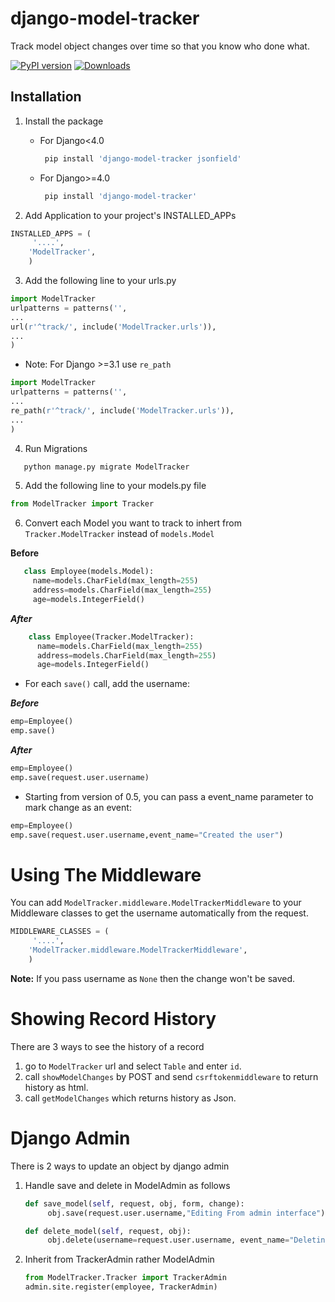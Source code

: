 # django-model-tracker

Track model object changes over time so that you know who done what.

[![PyPI version](https://badge.fury.io/py/django-model-tracker.svg)](https://badge.fury.io/py/django-model-tracker)
[![Downloads](https://pepy.tech/badge/django-model-tracker)](https://pepy.tech/project/django-model-tracker)
 
## Installation

1. Install the package

    * For Django<4.0
       ```sh
        pip install 'django-model-tracker jsonfield'
      ```
    * For Django>=4.0
      ```sh
       pip install 'django-model-tracker'
      ```

2. Add Application to your project's INSTALLED_APPs
```python
INSTALLED_APPS = (
     '....',
    'ModelTracker',
    )
```    
3. Add the following line to your urls.py
```python
import ModelTracker
urlpatterns = patterns('',
...
url(r'^track/', include('ModelTracker.urls')),
...
)
```
* Note: For Django >=3.1 use ```re_path```
```python
import ModelTracker
urlpatterns = patterns('',
...
re_path(r'^track/', include('ModelTracker.urls')),
...
)
```

4. Run Migrations
```sh
   python manage.py migrate ModelTracker 
```

5. Add the following line to your models.py file
```python
from ModelTracker import Tracker
```
6.  Convert each Model you want to track to inhert from `Tracker.ModelTracker` instead of `models.Model`
   
**Before**

```python
   class Employee(models.Model):
     name=models.CharField(max_length=255)
     address=models.CharField(max_length=255)
     age=models.IntegerField()
```
***After***
```python
    class Employee(Tracker.ModelTracker):
      name=models.CharField(max_length=255)
      address=models.CharField(max_length=255)
      age=models.IntegerField()
```
* For each ```save()``` call, add the username:

***Before***
 ```python
emp=Employee()
emp.save()
 ``` 
***After***
 ```python
emp=Employee()
emp.save(request.user.username)
 ```
* Starting from version of 0.5, you can pass a event_name parameter to mark change as an event:
 
 ```python
emp=Employee()
emp.save(request.user.username,event_name="Created the user")
 ```

# Using The Middleware

You can add `ModelTracker.middleware.ModelTrackerMiddleware` to your Middleware classes to get the username automatically from the request.

```python
MIDDLEWARE_CLASSES = (
     '....',
    'ModelTracker.middleware.ModelTrackerMiddleware',
    )
```   

**Note:** If you pass username as `None` then the change won't be saved.

# Showing Record History

There are 3 ways to see the history of a record
 1. go to `ModelTracker` url and select `Table` and enter `id`.
 2. call `showModelChanges` by POST and send `csrftokenmiddleware` to return history as html.
 3. call `getModelChanges` which returns history as Json.

# Django Admin

There is 2 ways to update an object by django admin
1. Handle save and delete in ModelAdmin as follows
   ```python
   def save_model(self, request, obj, form, change):
        obj.save(request.user.username,"Editing From admin interface")

   def delete_model(self, request, obj):
        obj.delete(username=request.user.username, event_name="Deleting From admin interface")
   ```
2. Inherit from TrackerAdmin rather ModelAdmin
   ```python
   from ModelTracker.Tracker import TrackerAdmin 
   admin.site.register(employee, TrackerAdmin)
